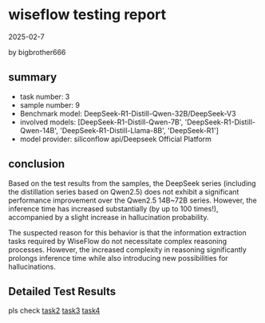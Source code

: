 # wiseflow testing report

2025-02-7

by bigbrother666

## summary

- task number: 3
- sample number: 9
- Benchmark model: DeepSeek-R1-Distill-Qwen-32B/DeepSeek-V3
- involved models: [DeepSeek-R1-Distill-Qwen-7B', 'DeepSeek-R1-Distill-Qwen-14B', 'DeepSeek-R1-Distill-Llama-8B', 'DeepSeek-R1']
- model provider: siliconflow api/Deepseek Official Platform

## conclusion

Based on the test results from the samples, the DeepSeek series (including the distillation series based on Qwen2.5) does not exhibit a significant performance improvement over the Qwen2.5 14B~72B series. However, the inference time has increased substantially (by up to 100 times!), accompanied by a slight increase in hallucination probability.  

The suspected reason for this behavior is that the information extraction tasks required by WiseFlow do not necessitate complex reasoning processes. However, the increased complexity in reasoning significantly prolongs inference time while also introducing new possibilities for hallucinations.

## Detailed Test Results

pls check
[task2](./task2)
[task3](./task3)
[task4](./task4)
